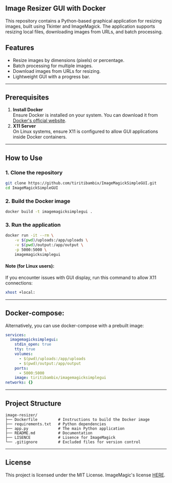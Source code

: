 ## **Image Resizer GUI with Docker**

This repository contains a Python-based graphical application for resizing images, built using Tkinter and ImageMagick. The application supports resizing local files, downloading images from URLs, and batch processing.

## **Features**

-   Resize images by dimensions (pixels) or percentage.
-   Batch processing for multiple images.
-   Download images from URLs for resizing.
-   Lightweight GUI with a progress bar.

___

## **Prerequisites**

1.  **Install Docker**  
    Ensure Docker is installed on your system. You can download it from [Docker's official website](https://www.docker.com/).
2.  **X11 Server**  
    On Linux systems, ensure X11 is configured to allow GUI applications inside Docker containers.

___

## **How to Use**

### 1\. **Clone the repository**

```bash
git clone https://github.com/tiritibambix/ImageMagickSimpleGUI.git
cd ImageMagickSimpleGUI
```

### 2\. **Build the Docker image**

```bash
docker build -t imagemagicksimplegui .
```

### 3\. **Run the application**

```bash
docker run -it --rm \
    -v $(pwd)/uploads:/app/uploads \
    -v $(pwd)/output:/app/output \
    -p 5000:5000 \
    imagemagicksimplegui
```

#### **Note (for Linux users):**

If you encounter issues with GUI display, run this command to allow X11 connections:
```bash
xhost +local:
```
___

## **Docker-compose**:

Alternatively, you can use docker-compose with a prebuilt image:
```yaml
services:
  imagemagicksimplegui:
    stdin_open: true
    tty: true
    volumes:
      - $(pwd)/uploads:/app/uploads
      - $(pwd)/output:/app/output
    ports:
      - 5000:5000
    image: tiritibambix/imagemagicksimplegui
networks: {}
```

___

## **Project Structure**

```
image-resizer/
├── Dockerfile         # Instructions to build the Docker image
├── requirements.txt   # Python dependencies
├── app.py             # The main Python application
├── README.md          # Documentation
├── LISENCE            # Lisence for ImageMagick
└── .gitignore         # Excluded files for version control
```

___

## **License**

This project is licensed under the MIT License.
ImageMagic's license [HERE](https://github.com/tiritibambix/ImageMagickSimpleGUI/blob/main/LISENCE).
